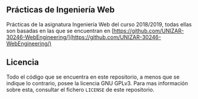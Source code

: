 ## Prácticas de Ingeniería Web
Prácticas de la asignatura Ingeniería Web del curso 2018/2019, todas ellas son basadas en las que se encuentran en [https://github.com/UNIZAR-30246-WebEngineering/](https://github.com/UNIZAR-30246-WebEngineering/)

## Licencia
Todo el código que se encuentra en este repositorio, a menos que se indique lo contrario, posee la licencia GNU GPLv3. Para mas información sobre esta, consultar el fichero `LICENSE` de este repositorio.

